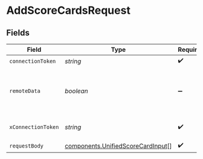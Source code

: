 # AddScoreCardsRequest


## Fields

| Field                                                                                  | Type                                                                                   | Required                                                                               | Description                                                                            |
| -------------------------------------------------------------------------------------- | -------------------------------------------------------------------------------------- | -------------------------------------------------------------------------------------- | -------------------------------------------------------------------------------------- |
| `connectionToken`                                                                      | *string*                                                                               | :heavy_check_mark:                                                                     | N/A                                                                                    |
| `remoteData`                                                                           | *boolean*                                                                              | :heavy_minus_sign:                                                                     | Set to true to include data from the original Ats software.                            |
| `xConnectionToken`                                                                     | *string*                                                                               | :heavy_check_mark:                                                                     | The connection token                                                                   |
| `requestBody`                                                                          | [components.UnifiedScoreCardInput](../../models/components/unifiedscorecardinput.md)[] | :heavy_check_mark:                                                                     | N/A                                                                                    |